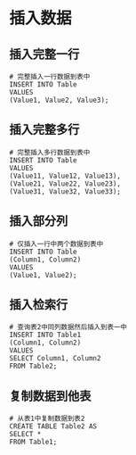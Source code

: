 # 插入数据

## 插入完整一行

``` Mysql
# 完整插入一行数据到表中
INSERT INTO Table
VALUES
(Value1, Value2, Value3);
```

## 插入完整多行

``` Mysql
# 完整插入多行数据到表中
INSERT INTO Table
VALUES
(Value11, Value12, Value13),
(Value21, Value22, Value23),
(Value31, Value32, Value33);
```

## 插入部分列

``` Mysql
# 仅插入一行中两个数据到表中
INSERT INTO Table
(Column1, Column2)
VALUES
(Value1, Value2);
```

## 插入检索行

``` Mysql
# 查询表2中同列数据然后插入到表一中
INSERT INTO Table1
(Column1, Column2)
VALUES
SELECT Column1, Column2
FROM Table2;
```

## 复制数据到他表

``` Mysql
# 从表1中复制数据到表2
CREATE TABLE Table2 AS
SELECT *
FROM Table1;
```
